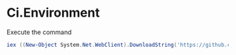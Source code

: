 # Ci.Environment

Execute the command

``` powershell
iex ((New-Object System.Net.WebClient).DownloadString('https://github.com/lettucebo/Ci.Convention/raw/master/ENVIRONMENT/ENVIRONMENT-MONEY-INSTALL.ps1'))
```
